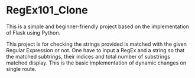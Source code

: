 # RegEx101_Clone
This is a simple and beginner-friendly project based on the implementation of Flask using Python.

This project is for checking the strings provided is matched with the given Regular Expression or not. One have to input a RegEx and a string so that the matched
subtrings, their indices and total number of substrings matched display. This is the basic implementation of dynamic changes on single route.
